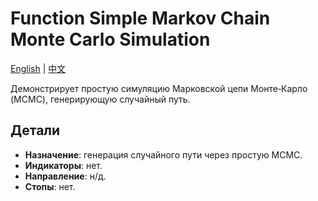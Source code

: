 # Function Simple Markov Chain Monte Carlo Simulation
[English](README.md) | [中文](README_cn.md)

Демонстрирует простую симуляцию Марковской цепи Монте‑Карло (MCMC), генерирующую случайный путь.

## Детали
- **Назначение**: генерация случайного пути через простую MCMC.
- **Индикаторы**: нет.
- **Направление**: н/д.
- **Стопы**: нет.
